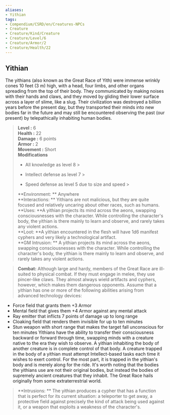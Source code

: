 ```yaml
---
aliases:
- Yithian
tags:
- Compendium/CSRD/en/Creatures-NPCs
- Creature
- Creature/Kind/Creature
- Creature/Level/6
- Creature/Armor/2
- Creature/Health/22
---
```


  
## Yithian  
The yithians (also known as the Great Race of Yith) were immense wrinkly cones 10 feet (3 m) high, with a head, four limbs, and other organs spreading from the top of their body. They communicated by making noises with their hands and claws, and they moved by gliding their lower surface across a layer of slime, like a slug. Their civilization was destroyed a billion years before the present day, but they transported their minds into new bodies far in the future and may still be encountered observing the past (our present) by telepathically inhabiting human bodies.  

  
> **Level :** 6  
> **Health :** 22  
> **Damage :** 6 points  
> **Armor :** 2  
> **Movement :** Short  
> **Modifications**  
>- All knowledge as level 8 >
>  
>- Intellect defense as level 7 >
>  
>- Speed defense as level 5 due to size and speed >
>  
> **Environment: ** Anywhere  
> **Interactions: ** Yithians are not malicious, but they are quite focused and relatively uncaring about other races, such as humans.  
> **Uses: **A yithian projects its mind across the aeons, swapping consciousnesses with the character. While controlling the character's body, the yithian is there mainly to learn and observe, and rarely takes any violent actions.  
> **Loot: **A yithian encountered in the flesh will have 1d6 manifest cyphers and very likely a technological artifact.  
> **GM Intrusion: ** A yithian projects its mind across the aeons, swapping consciousnesses with the character. While controlling the character's body, the yithian is there mainly to learn and observe, and rarely takes any violent actions.  

> **Combat:** 
> Although large and hardy, members of the Great Race are ill-suited to physical combat. If they must engage in melee, they use pincer-like claws. They almost always wield artifacts and cyphers, however, which makes them dangerous opponents. Assume that a yithian has one or more of the following abilities arising from advanced technology devices:
 * Force field that grants them +3 Armor
* Mental field that gives them +4 Armor against any mental attack
* Ray emitter that inflicts 7 points of damage up to long range
* Cloaking field that renders them invisible for up to ten minutes
* Stun weapon with short range that makes the target fall unconscious for ten minutes
Yithians have the ability to transfer their consciousness backward or forward through time, swapping minds with a creature native to the era they wish to observe. A yithian inhabiting the body of another creature is in complete control of that body. A creature trapped in the body of a yithian must attempt Intellect-based tasks each time it wishes to exert control. For the most part, it is trapped in the yithian's body and is merely along for the ride.
It's worth noting that the bodies the yithians use are not their original bodies, but instead the bodies of supremely ancient creatures that they inhabit. The Great Race hails originally from some extraterrestrial world.  
  

> **Intrusions: ** 
> The yithian produces a cypher that has a function that is perfect for its current situation: a teleporter to get away, a protective field against precisely the kind of attack being used against it, or a weapon that exploits a weakness of the character's.  
